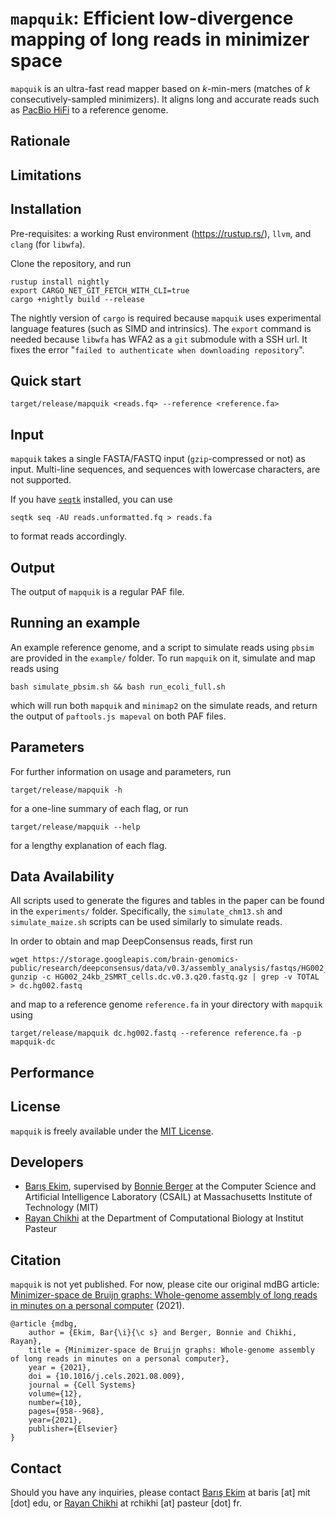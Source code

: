 
`mapquik`: Efficient low-divergence mapping of long reads in minimizer space
=========

`mapquik` is an ultra-fast read mapper based on $k$-min-mers (matches of $k$ consecutively-sampled minimizers). It aligns long and accurate reads such as [PacBio HiFi](https://www.pacb.com/smrt-science/smrt-sequencing/hifi-reads-for-highly-accurate-long-read-sequencing/) to a reference genome.

## Rationale

## Limitations

## Installation

Pre-requisites: a working Rust environment (https://rustup.rs/), `llvm`, and `clang` (for `libwfa`).

Clone the repository, and run 

```
rustup install nightly
export CARGO_NET_GIT_FETCH_WITH_CLI=true
cargo +nightly build --release
```

The nightly version of `cargo` is required because `mapquik` uses experimental language features (such as SIMD and intrinsics). The `export` command is needed because `libwfa` has WFA2 as a `git` submodule with a SSH url. It fixes the error "`failed to authenticate when downloading repository`".

## Quick start

`target/release/mapquik <reads.fq> --reference <reference.fa>`

## Input

`mapquik` takes a single FASTA/FASTQ input (`gzip`-compressed or not) as input. Multi-line sequences, and sequences with lowercase characters, are not supported. 

If you have [`seqtk`](https://github.com/lh3/seqtk) installed, you can use

`seqtk seq -AU reads.unformatted.fq > reads.fa`

to format reads accordingly.

## Output

The output of `mapquik` is a regular PAF file.

## Running an example

An example reference genome, and a script to simulate reads using `pbsim` are provided in the `example/` folder. To run `mapquik` on it, simulate and map reads using

`bash simulate_pbsim.sh && bash run_ecoli_full.sh`

which will run both `mapquik` and `minimap2` on the simulate reads, and return the output of `paftools.js mapeval` on both PAF files.

## Parameters

For further information on usage and parameters, run

`target/release/mapquik -h`

for a one-line summary of each flag, or run

`target/release/mapquik --help`

for a lengthy explanation of each flag.

## Data Availability

All scripts used to generate the figures and tables in the paper can be found in the `experiments/` folder. Specifically, the `simulate_chm13.sh` and `simulate_maize.sh` scripts can be used similarly to simulate reads. 

In order to obtain and map DeepConsensus reads, first run

```
wget https://storage.googleapis.com/brain-genomics-public/research/deepconsensus/data/v0.3/assembly_analysis/fastqs/HG002_24kb_2SMRT_cells.dc.v0.3.q20.fastq.gz
gunzip -c HG002_24kb_2SMRT_cells.dc.v0.3.q20.fastq.gz | grep -v TOTAL > dc.hg002.fastq
```

and map to a reference genome `reference.fa` in your directory with `mapquik` using

`target/release/mapquik dc.hg002.fastq --reference reference.fa -p mapquik-dc`

## Performance

## License

`mapquik` is freely available under the [MIT License](https://opensource.org/licenses/MIT).

## Developers

* [Barış Ekim](http://people.csail.mit.edu/ekim/), supervised by [Bonnie Berger](http://people.csail.mit.edu/bab/) at the Computer Science and Artificial Intelligence Laboratory (CSAIL) at Massachusetts Institute of Technology (MIT)
* [Rayan Chikhi](http://rayan.chikhi.name) at the Department of Computational Biology at Institut Pasteur


## Citation

`mapquik` is not yet published. For now, please cite our original mdBG article: [Minimizer-space de Bruijn graphs: Whole-genome assembly of long reads in minutes on a personal computer](https://www.sciencedirect.com/science/article/pii/S240547122100332X) (2021).

```
@article {mdbg,
	author = {Ekim, Bar{\i}{\c s} and Berger, Bonnie and Chikhi, Rayan},
	title = {Minimizer-space de Bruijn graphs: Whole-genome assembly of long reads in minutes on a personal computer},
	year = {2021},
	doi = {10.1016/j.cels.2021.08.009},
	journal = {Cell Systems}
	volume={12},
  	number={10},
  	pages={958--968},
  	year={2021},
  	publisher={Elsevier}
}
```

## Contact

Should you have any inquiries, please contact [Barış Ekim](http://people.csail.mit.edu/ekim/) at baris [at] mit [dot] edu, or [Rayan Chikhi](http://rayan.chikhi.name) at rchikhi [at] pasteur [dot] fr.
